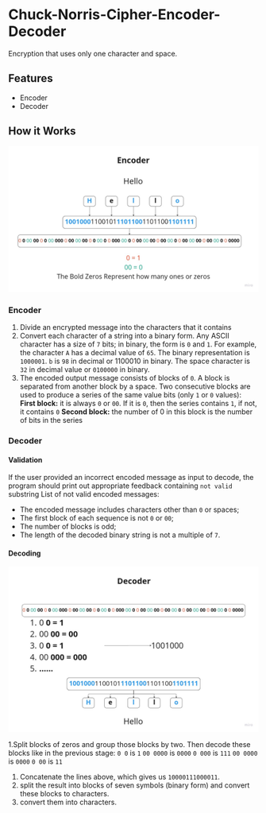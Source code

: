 
# Chuck-Norris-Cipher-Encoder-Decoder

Encryption that uses only one character and space.


## Features

- Encoder
- Decoder

## How it Works

![Encoder](Images/Encoder.jpg)

### Encoder
1. Divide an encrypted message into the characters that it contains
2. Convert each character of a string into a binary form.
   Any ASCII character has a size of `7` bits; in binary, the form is `0` and `1`.
   For example, the character `A` has a decimal value of `65`.
   The binary representation is `1000001`.
   `b` is `98` in decimal or 1100010 in binary.
   The space character is `32` in decimal value or `0100000` in binary.
3. The encoded output message consists of blocks of `0`. A block is separated from another block by a space.
   Two consecutive blocks are used to produce a series of the same value bits (only `1` or `0` values):
   **First block:** it is always `0` or `00`. If it is `0`, then the series contains `1`, if not, it contains `0`
   **Second block:** the number of 0 in this block is the number of bits in the series

### Decoder

#### Validation
If the user provided an incorrect encoded message as input to decode, the program should print out appropriate feedback containing `not valid` substring
List of not valid encoded messages:

- The encoded message includes characters other than `0` or spaces;
- The first block of each sequence is not `0` or `00`;
- The number of blocks is odd;
- The length of the decoded binary string is not a multiple of `7`.


#### Decoding

![Decoder](Images/Decoder.jpg)


1.Split blocks of zeros and group those blocks by two. Then decode these blocks like in the previous stage:
`0 0` is `1`
`00 0000` is `0000`
`0 000` is `111`
`00 0000` is `0000`
`0 00` is `11`
1. Concatenate the lines above, which gives us `10000111000011`.
2. split the result into blocks of seven symbols (binary form) and convert these blocks to characters.
3. convert them into characters.